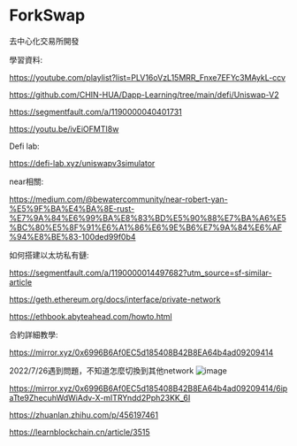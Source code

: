 # ForkSwap
去中心化交易所開發

學習資料:

https://youtube.com/playlist?list=PLV16oVzL15MRR_Fnxe7EFYc3MAykL-ccv

https://github.com/CHIN-HUA/Dapp-Learning/tree/main/defi/Uniswap-V2

https://segmentfault.com/a/1190000040401731

https://youtu.be/ivEiOFMTI8w


Defi lab:

https://defi-lab.xyz/uniswapv3simulator

near相關:

https://medium.com/@bewatercommunity/near-robert-yan-%E5%9F%BA%E4%BA%8E-rust-%E7%9A%84%E6%99%BA%E8%83%BD%E5%90%88%E7%BA%A6%E5%BC%80%E5%8F%91%E6%A1%86%E6%9E%B6%E7%9A%84%E6%AF%94%E8%BE%83-100ded99f0b4

如何搭建以太坊私有鏈:

https://segmentfault.com/a/1190000014497682?utm_source=sf-similar-article

https://geth.ethereum.org/docs/interface/private-network

https://ethbook.abyteahead.com/howto.html



合約詳細教學:

https://mirror.xyz/0x6996B6Af0EC5d185408B42B8EA64b4ad09209414

2022/7/26遇到問題，不知道怎麼切換到其他network
![image](https://user-images.githubusercontent.com/72617049/181005557-27e8e528-1e6a-40fe-a10e-69a1d86b8a66.png)



https://mirror.xyz/0x6996B6Af0EC5d185408B42B8EA64b4ad09209414/6ipaTte9ZhecuhWdWiAdv-X-mITRYndd2Pph23KK_6I

https://zhuanlan.zhihu.com/p/456197461

https://learnblockchain.cn/article/3515

